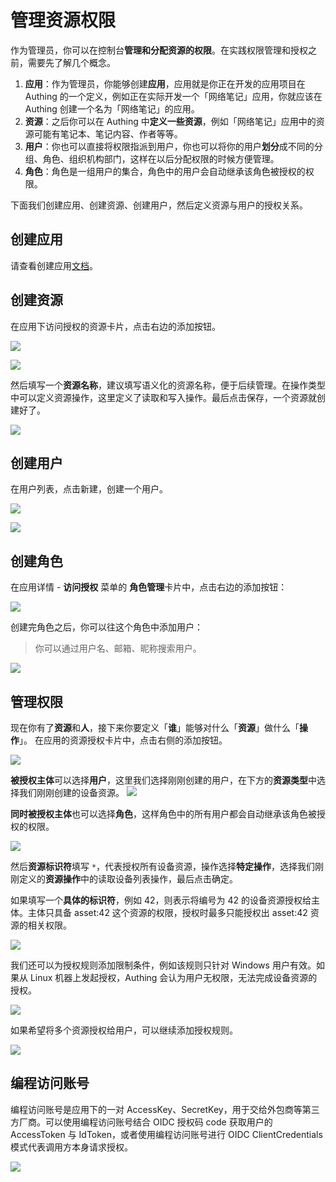 # 管理资源权限

<LastUpdated/>


作为管理员，你可以在控制台**管理和分配资源的权限**。在实践权限管理和授权之前，需要先了解几个概念。

1. **应用**：作为管理员，你能够创建**应用**，应用就是你正在开发的应用项目在 Authing 的一个定义，例如正在实际开发一个「网络笔记」应用，你就应该在 Authing 创建一个名为「网络笔记」的应用。
2. **资源**：之后你可以在 Authing 中**定义一些资源**，例如「网络笔记」应用中的资源可能有笔记本、笔记内容、作者等等。
3. **用户**：你也可以直接将权限指派到用户，你也可以将你的用户**划分**成不同的分组、角色、组织机构部门，这样在以后分配权限的时候方便管理。
4. **角色**：角色是一组用户的集合，角色中的用户会自动继承该角色被授权的权限。

下面我们创建应用、创建资源、创建用户，然后定义资源与用户的授权关系。

## 创建应用

请查看创建应用[文档](/guides/app/create-app.md)。

## 创建资源

在应用下访问授权的资源卡片，点击右边的添加按钮。

![](./images/create-resource-1.png)

![](./images/create-resource-2.png)

然后填写一个**资源名称**，建议填写语义化的资源名称，便于后续管理。在操作类型中可以定义资源操作，这里定义了读取和写入操作。最后点击保存，一个资源就创建好了。

![](./images/create-resource-3.png)

## 创建用户

在用户列表，点击新建，创建一个用户。

![](./images/create-user-1.png)

![](./images/create-user-2.png)

## 创建角色

在应用详情 - **访问授权** 菜单的 **角色管理**卡片中，点击右边的添加按钮：

![](./images/add-role-1.png)

创建完角色之后，你可以往这个角色中添加用户：

> 你可以通过用户名、邮箱、昵称搜索用户。

![](./images/add-role-2.png)

## 管理权限

现在你有了**资源**和**人**，接下来你要定义「**谁**」能够对什么「**资源**」做什么「**操作**」。
在应用的资源授权卡片中，点击右侧的添加按钮。

![](./images/acl-0.png)

**被授权主体**可以选择**用户**，这里我们选择刚刚创建的用户，在下方的**资源类型**中选择我们刚刚创建的设备资源。
![](./images/acl-1.png)

**同时被授权主体**也可以选择**角色**，这样角色中的所有用户都会自动继承该角色被授权的权限。

![](./images/acl-2.png)

然后**资源标识符**填写 `*`，代表授权所有设备资源，操作选择**特定操作**，选择我们刚刚定义的**资源操作**中的读取设备列表操作，最后点击确定。

如果填写一个**具体的标识符**，例如 42，则表示将编号为 42 的设备资源授权给主体。主体只具备 asset:42 这个资源的权限，授权时最多只能授权出 asset:42 资源的相关权限。

![](./images/acl-3.png)

我们还可以为授权规则添加限制条件，例如该规则只针对 Windows 用户有效。如果从 Linux 机器上发起授权，Authing 会认为用户无权限，无法完成设备资源的授权。

![](./images/acl-4.png)

如果希望将多个资源授权给用户，可以继续添加授权规则。

![](./images/acl-5.png)

## 编程访问账号

编程访问账号是应用下的一对 AccessKey、SecretKey，用于交给外包商等第三方厂商。可以使用编程访问账号结合 OIDC 授权码 code 获取用户的 AccessToken 与 IdToken，或者使用编程访问账号进行 OIDC ClientCredentials 模式代表调用方本身请求授权。

![](./images/program-account.png)